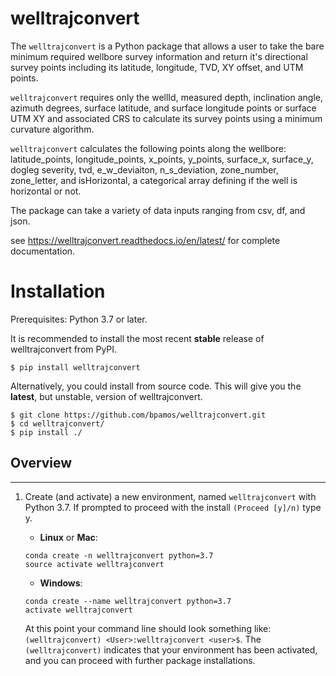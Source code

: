 # welltrajconvert

The `welltrajconvert` is a Python package that allows a user to take the bare minimum required
wellbore survey information and return it's directional survey points including its latitude, longitude, TVD, XY offset,
and UTM points.

`welltrajconvert` requires only the wellId, measured depth, inclination angle, azimuth degrees, surface latitude,
and surface longitude points or surface UTM XY and associated CRS to calculate its survey points using a minimum curvature algorithm.

`welltrajconvert` calculates the following points along the wellbore: latitude_points, longitude_points, x_points, y_points, surface_x, surface_y, dogleg severity, tvd, e_w_deviaiton, n_s_deviation, zone_number, zone_letter, and isHorizontal, a categorical array defining if the well is horizontal or not.


The package can take a variety of data inputs ranging from csv, df, and json.


see https://welltrajconvert.readthedocs.io/en/latest/ for complete documentation.



# Installation

Prerequisites: Python 3.7 or later.

It is recommended to install the most recent **stable** release of welltrajconvert from PyPI.


    $ pip install welltrajconvert


Alternatively, you could install from source code. This will give you the **latest**, but unstable, version of welltrajconvert.


    $ git clone https://github.com/bpamos/welltrajconvert.git
    $ cd welltrajconvert/
    $ pip install ./

	
## Overview


---


1. Create (and activate) a new environment, named `welltrajconvert` with Python 3.7. If prompted to proceed with the install `(Proceed [y]/n)` type y.

	- __Linux__ or __Mac__: 
	```
	conda create -n welltrajconvert python=3.7
	source activate welltrajconvert
	```
	- __Windows__: 
	```
	conda create --name welltrajconvert python=3.7
	activate welltrajconvert
	```
	
	At this point your command line should look something like: `(welltrajconvert) <User>:welltrajconvert <user>$`. The `(welltrajconvert)` indicates that your environment has been activated, and you can proceed with further package installations.
